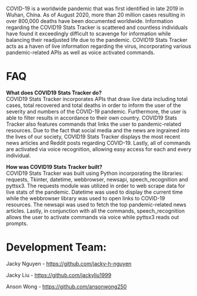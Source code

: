 COVID-19 is a worldwide pandemic that was first identified in late 2019 in Wuhan, China. As of August 2020, more than 20 million cases resulting in over 800,000 deaths have been documented worldwide. Information regarding the COVID19 Stats Tracker is scattered and countless individuals have found it exceedingly difficult to scavenge for information while balancing their readjusted life due to the pandemic. COVID19 Stats Tracker acts as a haven of live information regarding the virus, incorporating various pandemic-related APIs as well as voice activated commands.

# FAQ
**What does COVID19 Stats Tracker do?**  
COVID19 Stats Tracker incorporates APIs that draw live data including total cases, total recovered and total deaths in order to inform the user of the severity and numbers of the COVID-19 pandemic. Furthermore, the user is able to filter results in accordance to their own country. COVID19 Stats Tracker also features commands that links the user to pandemic-related resources. Due to the fact that social media and the news are ingrained into the lives of our society, COVID19 Stats Tracker displays the most recent news articles and Reddit posts regarding COVID-19. Lastly, all of commands are activated via voice recognition, allowing easy access for each and every individual.

**How was COVID19 Stats Tracker built?**  
COVID19 Stats Tracker was built using Python incorporating the libraries: requests, Tkinter, datetime, webbrowser, newsapi, speech_recognition and pyttsx3. The requests module was utilized in order to web scrape data for live stats of the pandemic. Datetime was used to display the current time while the webbrowser library was used to open links to COVID-19 resources. The newsapi was used to fetch the top pandemic-related news articles. Lastly, in conjunction with all the commands, speech_recognition allows the user to activate commands via voice while pyttsx3 reads out prompts. 

# Development Team:
Jacky Nguyen - https://github.com/jacky-h-nguyen

Jacky Liu - https://github.com/jackyliu1999

Anson Wong - https://github.com/ansonwong250

